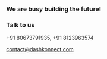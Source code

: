 ### We are busy building the future!  


### Talk to us 
+91 80673791935, +91 8123963574

contact@dashkonnect.com
